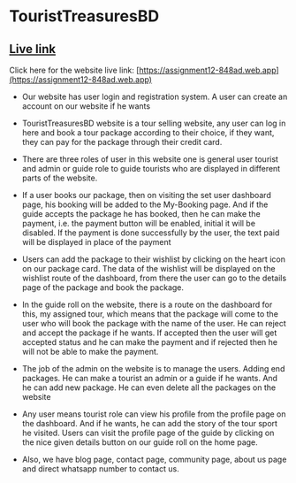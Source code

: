 # TouristTreasuresBD

## [ Live link](https://assignment12-848ad.web.app)

Click here for the website live link: [https://assignment12-848ad.web.app](https://assignment12-848ad.web.app)

- Our website has user login and registration system. A user can create an account on our website if he wants

- TouristTreasuresBD website is a tour selling website, any user can log in here and book a tour package according to their choice, if they want, they can pay for the package through their credit card.

- There are three roles of user in this website one is general user tourist and admin or guide role to guide tourists who are displayed in different parts of the website.

- If a user books our package, then on visiting the set user dashboard page, his booking will be added to the My-Booking page. And if the guide accepts the package he has booked, then he can make the payment, i.e. the payment button will be enabled, initial it will be disabled. If the payment is done successfully by the user, the text paid will be displayed in place of the payment

- Users can add the package to their wishlist by clicking on the heart icon on our package card. The data of the wishlist will be displayed on the wishlist route of the dashboard, from there the user can go to the details page of the package and book the package.

- In the guide roll on the website, there is a route on the dashboard for this, my assigned tour, which means that the package will come to the user who will book the package with the name of the user. He can reject and accept the package if he wants. If accepted then the user will get accepted status and he can make the payment and if rejected then he will not be able to make the payment.

- The job of the admin on the website is to manage the users. Adding end packages. He can make a tourist an admin or a guide if he wants. And he can add new package. He can even delete all the packages on the website

- Any user means tourist role can view his profile from the profile page on the dashboard. And if he wants, he can add the story of the tour sport he visited. Users can visit the profile page of the guide by clicking on the nice given details button on our guide roll on the home page.

- Also, we have blog page, contact page, community page, about us page and direct whatsapp number to contact us.
